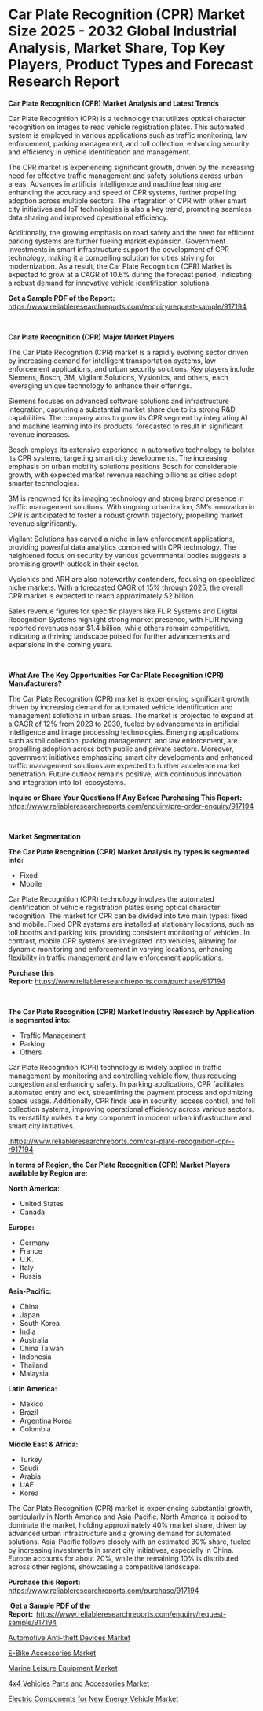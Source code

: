 <p><h1>Car Plate Recognition (CPR) Market Size 2025 - 2032 Global Industrial Analysis, Market Share, Top Key Players, Product Types and Forecast Research Report</h1></p><p><strong>Car Plate Recognition (CPR) Market Analysis and Latest Trends</strong></p>
<p><p>Car Plate Recognition (CPR) is a technology that utilizes optical character recognition on images to read vehicle registration plates. This automated system is employed in various applications such as traffic monitoring, law enforcement, parking management, and toll collection, enhancing security and efficiency in vehicle identification and management.</p><p>The CPR market is experiencing significant growth, driven by the increasing need for effective traffic management and safety solutions across urban areas. Advances in artificial intelligence and machine learning are enhancing the accuracy and speed of CPR systems, further propelling adoption across multiple sectors. The integration of CPR with other smart city initiatives and IoT technologies is also a key trend, promoting seamless data sharing and improved operational efficiency.</p><p>Additionally, the growing emphasis on road safety and the need for efficient parking systems are further fueling market expansion. Government investments in smart infrastructure support the development of CPR technology, making it a compelling solution for cities striving for modernization. As a result, the Car Plate Recognition (CPR) Market is expected to grow at a CAGR of 10.6% during the forecast period, indicating a robust demand for innovative vehicle identification solutions.</p></p>
<p><strong>Get a Sample PDF of the Report:&nbsp;</strong> <a href="https://www.reliableresearchreports.com/enquiry/request-sample/917194?utm_campaign=83&utm_medium=2&utm_source=Github&utm_content=ia&utm_term=30032025&utm_id=car-plate-recognition-cpr">https://www.reliableresearchreports.com/enquiry/request-sample/917194</a></p>
<p>&nbsp;</p>
<p><strong>Car Plate Recognition (CPR) Major Market Players</strong></p>
<p><p>The Car Plate Recognition (CPR) market is a rapidly evolving sector driven by increasing demand for intelligent transportation systems, law enforcement applications, and urban security solutions. Key players include Siemens, Bosch, 3M, Vigilant Solutions, Vysionics, and others, each leveraging unique technology to enhance their offerings.</p><p>Siemens focuses on advanced software solutions and infrastructure integration, capturing a substantial market share due to its strong R&D capabilities. The company aims to grow its CPR segment by integrating AI and machine learning into its products, forecasted to result in significant revenue increases.</p><p>Bosch employs its extensive experience in automotive technology to bolster its CPR systems, targeting smart city developments. The increasing emphasis on urban mobility solutions positions Bosch for considerable growth, with expected market revenue reaching billions as cities adopt smarter technologies.</p><p>3M is renowned for its imaging technology and strong brand presence in traffic management solutions. With ongoing urbanization, 3M’s innovation in CPR is anticipated to foster a robust growth trajectory, propelling market revenue significantly.</p><p>Vigilant Solutions has carved a niche in law enforcement applications, providing powerful data analytics combined with CPR technology. The heightened focus on security by various governmental bodies suggests a promising growth outlook in their sector.</p><p>Vysionics and ARH are also noteworthy contenders, focusing on specialized niche markets. With a forecasted CAGR of 15% through 2025, the overall CPR market is expected to reach approximately $2 billion.</p><p>Sales revenue figures for specific players like FLIR Systems and Digital Recognition Systems highlight strong market presence, with FLIR having reported revenues near $1.4 billion, while others remain competitive, indicating a thriving landscape poised for further advancements and expansions in the coming years.</p></p>
<p>&nbsp;</p>
<p><strong>What Are The Key Opportunities For Car Plate Recognition (CPR) Manufacturers?</strong></p>
<p><p>The Car Plate Recognition (CPR) market is experiencing significant growth, driven by increasing demand for automated vehicle identification and management solutions in urban areas. The market is projected to expand at a CAGR of 12% from 2023 to 2030, fueled by advancements in artificial intelligence and image processing technologies. Emerging applications, such as toll collection, parking management, and law enforcement, are propelling adoption across both public and private sectors. Moreover, government initiatives emphasizing smart city developments and enhanced traffic management solutions are expected to further accelerate market penetration. Future outlook remains positive, with continuous innovation and integration into IoT ecosystems.</p></p>
<p><strong>Inquire or Share Your Questions If Any Before Purchasing This Report:</strong> <a href="https://www.reliableresearchreports.com/enquiry/pre-order-enquiry/917194?utm_campaign=83&utm_medium=2&utm_source=Github&utm_content=ia&utm_term=30032025&utm_id=car-plate-recognition-cpr">https://www.reliableresearchreports.com/enquiry/pre-order-enquiry/917194</a></p>
<p>&nbsp;</p>
<p><strong>Market Segmentation</strong></p>
<p><strong>The Car Plate Recognition (CPR) Market Analysis by types is segmented into:</strong></p>
<p><ul><li>Fixed</li><li>Mobile</li></ul></p>
<p><p>Car Plate Recognition (CPR) technology involves the automated identification of vehicle registration plates using optical character recognition. The market for CPR can be divided into two main types: fixed and mobile. Fixed CPR systems are installed at stationary locations, such as toll booths and parking lots, providing consistent monitoring of vehicles. In contrast, mobile CPR systems are integrated into vehicles, allowing for dynamic monitoring and enforcement in varying locations, enhancing flexibility in traffic management and law enforcement applications.</p></p>
<p><strong>Purchase this Report:&nbsp;</strong><a href="https://www.reliableresearchreports.com/purchase/917194?utm_campaign=83&utm_medium=2&utm_source=Github&utm_content=ia&utm_term=30032025&utm_id=car-plate-recognition-cpr">https://www.reliableresearchreports.com/purchase/917194</a></p>
<p>&nbsp;</p>
<p><strong>The Car Plate Recognition (CPR) Market Industry Research by Application is segmented into:</strong></p>
<p><ul><li>Traffic Management</li><li>Parking</li><li>Others</li></ul></p>
<p><p>Car Plate Recognition (CPR) technology is widely applied in traffic management by monitoring and controlling vehicle flow, thus reducing congestion and enhancing safety. In parking applications, CPR facilitates automated entry and exit, streamlining the payment process and optimizing space usage. Additionally, CPR finds use in security, access control, and toll collection systems, improving operational efficiency across various sectors. Its versatility makes it a key component in modern urban infrastructure and smart city initiatives.</p></p>
<p><a href="https://www.reliableresearchreports.com/car-plate-recognition-cpr--r917194?utm_campaign=83&utm_medium=2&utm_source=Github&utm_content=ia&utm_term=30032025&utm_id=car-plate-recognition-cpr">&nbsp;https://www.reliableresearchreports.com/car-plate-recognition-cpr--r917194</a></p>
<p><strong>In terms of Region, the Car Plate Recognition (CPR) Market Players available by Region are:</strong></p>
<p>
    <p> <strong> North America: </strong>
        <ul>
            <li>United States</li>
            <li>Canada</li>
        </ul>
        </p> 
    <p> <strong> Europe: </strong>
        <ul>
            <li>Germany</li>
            <li>France</li>
            <li>U.K.</li>
            <li>Italy</li>
            <li>Russia</li>
        </ul>
        </p> 
    <p> <strong> Asia-Pacific: </strong>
        <ul>
            <li>China</li>
            <li>Japan</li>
            <li>South Korea</li>
            <li>India</li>
            <li>Australia</li>
            <li>China Taiwan</li>
            <li>Indonesia</li>
            <li>Thailand</li>
            <li>Malaysia</li>
        </ul>
        </p> 
    <p> <strong> Latin America: </strong>
        <ul>
            <li>Mexico</li>
            <li>Brazil</li>
            <li>Argentina Korea</li>
            <li>Colombia</li>
        </ul>
        </p> 
    <p> <strong> Middle East & Africa: </strong>
        <ul>
            <li>Turkey</li>
            <li>Saudi</li>
            <li>Arabia</li>
            <li>UAE</li>
            <li>Korea</li>
        </ul>
    </p>
    </p>
<p><p>The Car Plate Recognition (CPR) market is experiencing substantial growth, particularly in North America and Asia-Pacific. North America is poised to dominate the market, holding approximately 40% market share, driven by advanced urban infrastructure and a growing demand for automated solutions. Asia-Pacific follows closely with an estimated 30% share, fueled by increasing investments in smart city initiatives, especially in China. Europe accounts for about 20%, while the remaining 10% is distributed across other regions, showcasing a competitive landscape.</p></p>
<p><strong>Purchase this Report: </strong><a href="https://www.reliableresearchreports.com/purchase/917194?utm_campaign=83&utm_medium=2&utm_source=Github&utm_content=ia&utm_term=30032025&utm_id=car-plate-recognition-cpr">https://www.reliableresearchreports.com/purchase/917194</a></p>
<p>&nbsp;<strong>Get a Sample PDF of the Report:&nbsp;&nbsp;</strong><a href="https://www.reliableresearchreports.com/enquiry/request-sample/917194?utm_campaign=83&utm_medium=2&utm_source=Github&utm_content=ia&utm_term=30032025&utm_id=car-plate-recognition-cpr">https://www.reliableresearchreports.com/enquiry/request-sample/917194</a></p>
<p><strong></strong></p>
<p><p><a href="https://github.com/adelanwkadua/Market-Research-Report-List-1/blob/main/automotive-anti-theft-devices-market.md?utm_campaign=83&utm_medium=2&utm_source=Github&utm_content=ia&utm_term=30032025&utm_id=car-plate-recognition-cpr">Automotive Anti-theft Devices Market</a></p><p><a href="https://github.com/helmeludu/Market-Research-Report-List-1/blob/main/e-bike-accessories-market.md?utm_campaign=83&utm_medium=2&utm_source=Github&utm_content=ia&utm_term=30032025&utm_id=car-plate-recognition-cpr">E-Bike Accessories Market</a></p><p><a href="https://github.com/elroddrewspm/Market-Research-Report-List-1/blob/main/marine-leisure-equipment-market.md?utm_campaign=83&utm_medium=2&utm_source=Github&utm_content=ia&utm_term=30032025&utm_id=car-plate-recognition-cpr">Marine Leisure Equipment Market</a></p><p><a href="https://github.com/mokeleveisel/Market-Research-Report-List-1/blob/main/4x4-vehicles-parts-and-accessories-market.md?utm_campaign=83&utm_medium=2&utm_source=Github&utm_content=ia&utm_term=30032025&utm_id=car-plate-recognition-cpr">4x4 Vehicles Parts and Accessories Market</a></p><p><a href="https://github.com/baheraennika/Market-Research-Report-List-1/blob/main/electric-components-for-new-energy-vehicle-market.md?utm_campaign=83&utm_medium=2&utm_source=Github&utm_content=ia&utm_term=30032025&utm_id=car-plate-recognition-cpr">Electric Components for New Energy Vehicle Market</a></p></p>